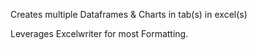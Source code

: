 

Creates multiple Dataframes & Charts in tab(s) in excel(s)

Leverages Excelwriter for most Formatting.



